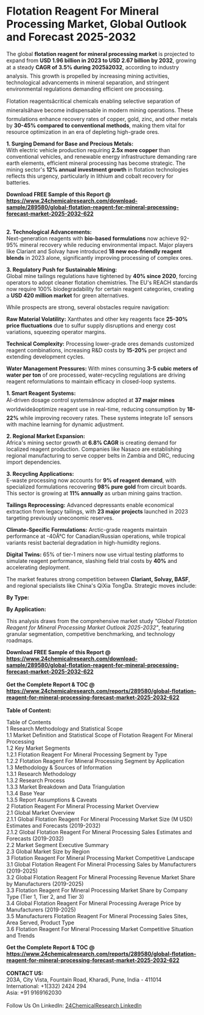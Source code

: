 <h1>Flotation Reagent For Mineral Processing Market, Global Outlook and Forecast 2025-2032</h1><p>The global <strong>flotation reagent for mineral processing market</strong> is projected to expand from <strong>USD 1.96 billion in 2023 to USD 2.67 billion by 2032</strong>, growing at a steady <strong>CAGR of 3.5% during 2025â2032</strong>, according to industry analysis. This growth is propelled by increasing mining activities, technological advancements in mineral separation, and stringent environmental regulations demanding efficient ore processing.</p><p>Flotation reagentsâcritical chemicals enabling selective separation of mineralsâhave become indispensable in modern mining operations. These formulations enhance recovery rates of copper, gold, zinc, and other metals by <strong>30-45% compared to conventional methods</strong>, making them vital for resource optimization in an era of depleting high-grade ores.</p><p><strong>1. Surging Demand for Base and Precious Metals:</strong><br>
With electric vehicle production requiring <strong>2.5x more copper</strong> than conventional vehicles, and renewable energy infrastructure demanding rare earth elements, efficient mineral processing has become strategic. The mining sector's <strong>12% annual investment growth</strong> in flotation technologies reflects this urgency, particularly in lithium and cobalt recovery for batteries.</p><div><b>Download FREE Sample of this Report @ 
            <a href="https://www.24chemicalresearch.com/download-sample/289580/global-flotation-reagent-for-mineral-processing-forecast-market-2025-2032-622">
            https://www.24chemicalresearch.com/download-sample/289580/global-flotation-reagent-for-mineral-processing-forecast-market-2025-2032-622</a></b></div><br><p><strong>2. Technological Advancements:</strong><br>
Next-generation reagents with <strong>bio-based formulations</strong> now achieve 92-95% mineral recovery while reducing environmental impact. Major players like Clariant and Solvay have introduced <strong>18 new eco-friendly reagent blends</strong> in 2023 alone, significantly improving processing of complex ores.</p><p><strong>3. Regulatory Push for Sustainable Mining:</strong><br>
Global mine tailings regulations have tightened by <strong>40% since 2020</strong>, forcing operators to adopt cleaner flotation chemistries. The EU's REACH standards now require 100% biodegradability for certain reagent categories, creating a <strong>USD 420 million market</strong> for green alternatives.</p><p>While prospects are strong, several obstacles require navigation:</p><p><strong>Raw Material Volatility:</strong> Xanthates and other key reagents face <strong>25-30% price fluctuations</strong> due to sulfur supply disruptions and energy cost variations, squeezing operator margins.</p><p><strong>Technical Complexity:</strong> Processing lower-grade ores demands customized reagent combinations, increasing R&amp;D costs by <strong>15-20%</strong> per project and extending development cycles.</p><p><strong>Water Management Pressures:</strong> With mines consuming <strong>3-5 cubic meters of water per ton</strong> of ore processed, water-recycling regulations are driving reagent reformulations to maintain efficacy in closed-loop systems.</p><p><strong>1. Smart Reagent Systems:</strong><br>
AI-driven dosage control systemsânow adopted at <strong>37 major mines</strong> worldwideâoptimize reagent use in real-time, reducing consumption by <strong>18-22%</strong> while improving recovery rates. These systems integrate IoT sensors with machine learning for dynamic adjustment.</p><p><strong>2. Regional Market Expansion:</strong><br>
Africa's mining sector growth at <strong>6.8% CAGR</strong> is creating demand for localized reagent production. Companies like Nasaco are establishing regional manufacturing to serve copper belts in Zambia and DRC, reducing import dependencies.</p><p><strong>3. Recycling Applications:</strong><br>
E-waste processing now accounts for <strong>9% of reagent demand</strong>, with specialized formulations recovering <strong>98% pure gold</strong> from circuit boards. This sector is growing at <strong>11% annually</strong> as urban mining gains traction.</p><p><strong>Tailings Reprocessing:</strong> Advanced depressants enable economical extraction from legacy tailings, with <strong>23 major projects</strong> launched in 2023 targeting previously uneconomic reserves.</p><p><strong>Climate-Specific Formulations:</strong> Arctic-grade reagents maintain performance at -40Â°C for Canadian/Russian operations, while tropical variants resist bacterial degradation in high-humidity regions.</p><p><strong>Digital Twins:</strong> 65% of tier-1 miners now use virtual testing platforms to simulate reagent performance, slashing field trial costs by <strong>40%</strong> and accelerating deployment.</p><p>The market features strong competition between <strong>Clariant, Solvay, BASF</strong>, and regional specialists like China's QiXia TongDa. Strategic moves include:</p><p><strong>By Type:</strong></p><p><strong>By Application:</strong></p><p>This analysis draws from the comprehensive market study <em>"Global Flotation Reagent for Mineral Processing Market Outlook 2025-2032"</em>, featuring granular segmentation, competitive benchmarking, and technology roadmaps.</p><div><b>Download FREE Sample of this Report @ 
            <a href="https://www.24chemicalresearch.com/download-sample/289580/global-flotation-reagent-for-mineral-processing-forecast-market-2025-2032-622">
            https://www.24chemicalresearch.com/download-sample/289580/global-flotation-reagent-for-mineral-processing-forecast-market-2025-2032-622</a></b></div><br><div><b>Get the Complete Report & TOC @ 
            <a href="https://www.24chemicalresearch.com/reports/289580/global-flotation-reagent-for-mineral-processing-forecast-market-2025-2032-622">
            https://www.24chemicalresearch.com/reports/289580/global-flotation-reagent-for-mineral-processing-forecast-market-2025-2032-622</a></b></div><br>
            <b>Table of Content:</b><p>Table of Contents<br />
1 Research Methodology and Statistical Scope<br />
1.1 Market Definition and Statistical Scope of Flotation Reagent For Mineral Processing<br />
1.2 Key Market Segments<br />
1.2.1 Flotation Reagent For Mineral Processing Segment by Type<br />
1.2.2 Flotation Reagent For Mineral Processing Segment by Application<br />
1.3 Methodology & Sources of Information<br />
1.3.1 Research Methodology<br />
1.3.2 Research Process<br />
1.3.3 Market Breakdown and Data Triangulation<br />
1.3.4 Base Year<br />
1.3.5 Report Assumptions & Caveats<br />
2 Flotation Reagent For Mineral Processing Market Overview<br />
2.1 Global Market Overview<br />
2.1.1 Global Flotation Reagent For Mineral Processing Market Size (M USD) Estimates and Forecasts (2019-2032)<br />
2.1.2 Global Flotation Reagent For Mineral Processing Sales Estimates and Forecasts (2019-2032)<br />
2.2 Market Segment Executive Summary<br />
2.3 Global Market Size by Region<br />
3 Flotation Reagent For Mineral Processing Market Competitive Landscape<br />
3.1 Global Flotation Reagent For Mineral Processing Sales by Manufacturers (2019-2025)<br />
3.2 Global Flotation Reagent For Mineral Processing Revenue Market Share by Manufacturers (2019-2025)<br />
3.3 Flotation Reagent For Mineral Processing Market Share by Company Type (Tier 1, Tier 2, and Tier 3)<br />
3.4 Global Flotation Reagent For Mineral Processing Average Price by Manufacturers (2019-2025)<br />
3.5 Manufacturers Flotation Reagent For Mineral Processing Sales Sites, Area Served, Product Type<br />
3.6 Flotation Reagent For Mineral Processing Market Competitive Situation and Trends<br />
</p><div><b>Get the Complete Report & TOC @ 
            <a href="https://www.24chemicalresearch.com/reports/289580/global-flotation-reagent-for-mineral-processing-forecast-market-2025-2032-622">
            https://www.24chemicalresearch.com/reports/289580/global-flotation-reagent-for-mineral-processing-forecast-market-2025-2032-622</a></b></div><br><b>CONTACT US:</b><br>
            203A, City Vista, Fountain Road, Kharadi, Pune, India - 411014<br>
            International: +1(332) 2424 294<br>
            Asia: +91 9169162030 <br><br>
            Follow Us On LinkedIn: <a href="https://www.linkedin.com/company/24chemicalresearch/">24ChemicalResearch LinkedIn</a>